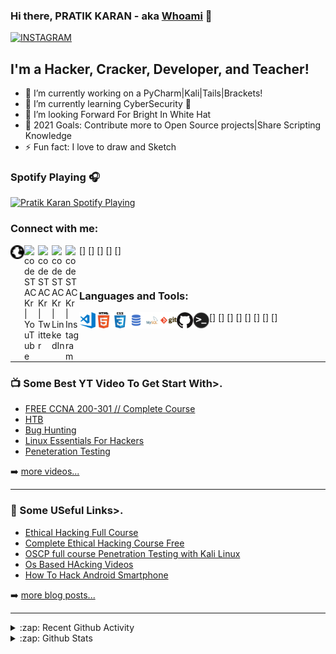 ### Hi there, PRATIK KARAN - aka [Whoami][website] 👋

[![INSTAGRAM](https://img.shields.io/website?label=Insta.in&style=for-the-badge&url=https%3A%2F%2Fcodestackr.com)](https://www.instagram.com/__raavan.official__/)


## I'm a Hacker, Cracker, Developer, and Teacher!

- 🔭 I’m currently working on a PyCharm|Kali|Tails|Brackets!
- 🌱 I’m currently learning CyberSecurity 🤣
- 👯 I’m looking Forward For Bright In White Hat
- 🥅 2021 Goals: Contribute more to Open Source projects|Share Scripting Knowledge
- ⚡ Fun fact: I love to draw and Sketch

### Spotify Playing 🎧
[<img src="https://now-playing-codestackr.vercel.app/api/spotify-playing" alt="Pratik Karan Spotify Playing" width="350" />](https://open.spotify.com/user/7ghJOs6RjHWSl4nuqYi1v8)

### Connect with me:

[<img align="left" alt="__RAAVAN.bat__" width="22px" src="https://raw.githubusercontent.com/iconic/open-iconic/master/svg/globe.svg" />]
[<img align="left" alt="codeSTACKr | YouTube" width="22px" src="https://cdn.jsdelivr.net/npm/simple-icons@v3/icons/youtube.svg" />]
[<img align="left" alt="codeSTACKr | Twitter" width="22px" src="https://cdn.jsdelivr.net/npm/simple-icons@v3/icons/twitter.svg" />]
[<img align="left" alt="codeSTACKr | LinkedIn" width="22px" src="https://cdn.jsdelivr.net/npm/simple-icons@v3/icons/linkedin.svg" />]
[<img align="left" alt="codeSTACKr | Instagram" width="22px" src="https://cdn.jsdelivr.net/npm/simple-icons@v3/icons/instagram.svg" />]

<br />

### Languages and Tools:

[<img align="left" alt="Visual Studio Code" width="26px" src="https://raw.githubusercontent.com/github/explore/80688e429a7d4ef2fca1e82350fe8e3517d3494d/topics/visual-studio-code/visual-studio-code.png" />]
[<img align="left" alt="HTML5" width="26px" src="https://raw.githubusercontent.com/github/explore/80688e429a7d4ef2fca1e82350fe8e3517d3494d/topics/html/html.png" />]
[<img align="left" alt="CSS3" width="26px" src="https://raw.githubusercontent.com/github/explore/80688e429a7d4ef2fca1e82350fe8e3517d3494d/topics/css/css.png" />]
[<img align="left" alt="SQL" width="26px" src="https://raw.githubusercontent.com/github/explore/80688e429a7d4ef2fca1e82350fe8e3517d3494d/topics/sql/sql.png" />]
[<img align="left" alt="MySQL" width="26px" src="https://raw.githubusercontent.com/github/explore/80688e429a7d4ef2fca1e82350fe8e3517d3494d/topics/mysql/mysql.png" />]
[<img align="left" alt="Git" width="26px" src="https://raw.githubusercontent.com/github/explore/80688e429a7d4ef2fca1e82350fe8e3517d3494d/topics/git/git.png" />]
[<img align="left" alt="GitHub" width="26px" src="https://raw.githubusercontent.com/github/explore/78df643247d429f6cc873026c0622819ad797942/topics/github/github.png" />]
[<img align="left" alt="Terminal" width="26px" src="https://raw.githubusercontent.com/github/explore/80688e429a7d4ef2fca1e82350fe8e3517d3494d/topics/terminal/terminal.png" />]

<br />
<br />

---

### 📺 Some Best YT Video To Get Start With>.

<!-- YOUTUBE:START -->
- [FREE CCNA 200-301 // Complete Course ](https://youtube.com/playlist?list=PLIhvC56v63IJVXv0GJcl9vO5Z6znCVb1P)
- [HTB](https://youtube.com/playlist?list=PLBf0hzazHTGN85gBp0QvNhPwjV2Cp9aiX)
- [Bug Hunting](https://youtube.com/playlist?list=PLBf0hzazHTGNJXBjepzN7l9OHcuH9ZvOq)
- [Linux Essentials For Hackers](https://youtube.com/playlist?list=PLBf0hzazHTGMh2fe2MFf3lCgk0rKmS2by)
- [Peneteration Testing](https://youtube.com/playlist?list=PLBf0hzazHTGOEuhPQSnq-Ej8jRyXxfYvl)
<!-- YOUTUBE:END -->

➡️ [more videos...](https://www.instagram.com/__raavan.official__/)

---

### 📕 Some USeful Links>.

<!-- BLOG-POST-LIST:START -->
- [Ethical Hacking Full Course](https://mega.nz/folder/7J4lVawb#cHSca6g0EBtm5LFlUTaUgg)
- [Complete Ethical Hacking Course Free](https://evilarmy.in/index.php?threads/complete-ethical-hacking-course-free.1216/)
- [OSCP full course Penetration Testing with Kali Linux](https://mega.nz/folder/djpFwSYa#4q3YgcTOOVwdaZZZeBiPuQ/folder/wnxGRa4K)
- [Os Based HAcking Videos](https://evilarmy.in/index.php?threads/redroom-or-leaks-video-onion-site-for-tor-user.1202/)
- [How To Hack Android Smartphone](https://mega.nz/folder/COADyQQI#tNpQuzoTyts3w0gHRiqR_w)
<!-- BLOG-POST-LIST:END -->

➡️ [more blog posts...](https://t.me/raavan_bin)

---

<details>
  <summary>:zap: Recent Github Activity</summary>
  
<!--START_SECTION:activity-->

<!--END_SECTION:activity-->

</details>

<details>
  <summary>:zap: Github Stats</summary>

  <img align="left" alt=" Github Stats" src="https://github-readme-stats.codestackr.vercel.app/api?username=PratikKaran&show_icons=true&hide_border=true" />

</details>

[website]: https://Evilarmy.in
[twitter]: 
[youtube]: 
[instagram]: https://instagram.com/hackingfather
[linkedin]: https://github.com/PratikKaran23/PratikKaran23

